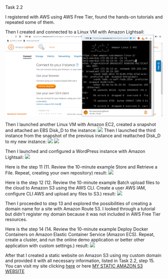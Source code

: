 Task 2.2

I registered with AWS using AWS Free Tier, found the hands-on tutorials and repeated some of them.

Then I created and connected to a Linux VM with Amazon Lightsail: <img src="screenshots/Screenshot_23.png">

Then I launched another Linux VM with Amazon EC2, created a snapshot and attached an EBS Disk_D to the instance:
<img src="screenshots/Screenshot_25">
Then I launched the third instance from the snapshot of the previous instance and reattached Disk_D to my new instance:
<img src="screenshots/Screenshot_26">
<img src="screenshots/Screenshot_27">

Then I launched and configured a WordPress instance with Amazon Lightsail:
<img src="screenshots/Screenshot_29">

Here is the step 11 (11. Review the 10-minute example Store and Retrieve a File. Repeat, creating your own repository) result:
<img src="screenshots/Screenshot_32">

Here is the step 12 (12. Review the 10-minute example Batch upload files to the cloud to Amazon S3 using the AWS CLI. Create a user AWS IAM, configure CLI AWS and upload any files to S3.) result:
<img src="screenshots/Screenshot_34">

Then I proceeded to step 13 and explored the possibilities of creating a domain name for a site with Amazon Route 53. I looked through a tutorial but didn't register my domain because it was not included in AWS Free Tier resources.

Here is the step 14 (14. Review the 10-minute example Deploy Docker Containers on Amazon Elastic Container Service (Amazon ECS). Repeat, create a cluster, and run the online demo 
application or better other application with custom settings.) result:
<img src="screenshots/Screenshot_37">

After that I created a static website on Amazon S3 using my custom domain and provided it with all necessary information, listed in Task 2.2, step 15.
You can visit my site clicking <a href="https://shved.tk">here</a> 
or here <a href="https://www.shved.tk">MY STATIC AMAZON S3 WEBSITE</a>
